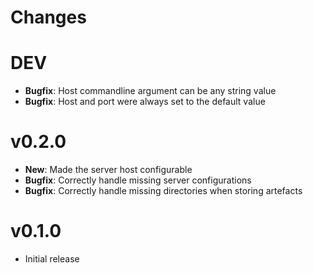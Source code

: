 # Changes

# DEV

* **Bugfix**: Host commandline argument can be any string value
* **Bugfix**: Host and port were always set to the default value

# v0.2.0

* **New**: Made the server host configurable
* **Bugfix**: Correctly handle missing server configurations
* **Bugfix**: Correctly handle missing directories when storing artefacts

# v0.1.0

* Initial release
